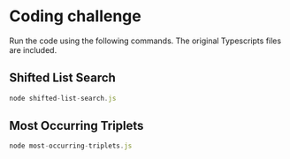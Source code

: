 # Coding challenge
Run the code using the following commands. The original Typescripts files are included.

## Shifted List Search


```javascript
node shifted-list-search.js
```

## Most Occurring Triplets

```javascript
node most-occurring-triplets.js
```